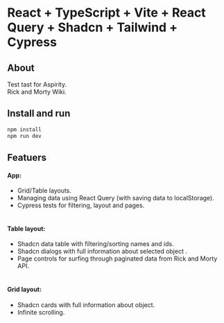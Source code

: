 # React + TypeScript + Vite + React Query + Shadcn + Tailwind + Cypress

## About
Test tast for Aspirity. <br>
Rick and Morty Wiki. 

## Install and run

```js
npm install 
npm run dev
```

## Featuers 

#### App: 
  - Grid/Table layouts.  <br>
  - Managing data using React Query (with saving data to localStorage). <br>
  - Cypress tests for filtering, layout and pages. <br> <br>

#### Table layout: 
  - Shadcn data table with filtering/sorting names and ids. <br>
  - Shadcn dialogs with full information about selected object . <br>
  - Page controls for surfing through paginated data from Rick and Morty API. <br> <br>

#### Grid layout: 
  - Shadcn cards with full information about object. <br>
  - Infinite scrolling.
